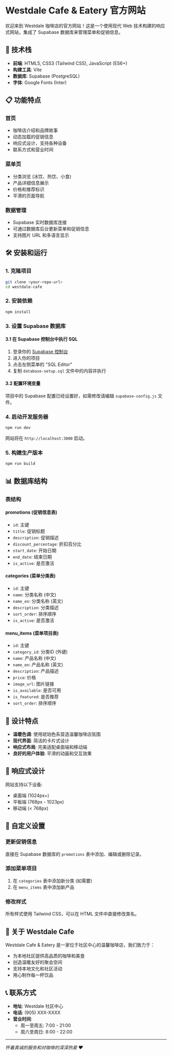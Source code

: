 # Westdale Cafe & Eatery 官方网站

欢迎来到 Westdale 咖啡店的官方网站！这是一个使用现代 Web 技术构建的响应式网站，集成了 Supabase 数据库来管理菜单和促销信息。

## 🚀 技术栈

- **前端**: HTML5, CSS3 (Tailwind CSS), JavaScript (ES6+)
- **构建工具**: Vite
- **数据库**: Supabase (PostgreSQL)
- **字体**: Google Fonts (Inter)

## 📋 功能特点

### 首页
- 咖啡店介绍和品牌故事
- 动态加载的促销信息
- 响应式设计，支持各种设备
- 联系方式和营业时间

### 菜单页
- 分类浏览 (冰饮、热饮、小食)
- 产品详细信息展示
- 价格和推荐标识
- 平滑的页面导航

### 数据管理
- Supabase 实时数据库连接
- 可通过数据库后台更新菜单和促销信息
- 支持图片 URL 和多语言显示

## 🛠️ 安装和运行

### 1. 克隆项目
```bash
git clone <your-repo-url>
cd westdale-cafe
```

### 2. 安装依赖
```bash
npm install
```

### 3. 设置 Supabase 数据库

#### 3.1 在 Supabase 控制台中执行 SQL
1. 登录你的 [Supabase 控制台](https://supabase.com)
2. 进入你的项目
3. 点击左侧菜单的 "SQL Editor"
4. 复制 `database-setup.sql` 文件中的内容并执行

#### 3.2 配置环境变量
项目中的 Supabase 配置已经设置好，如需修改请编辑 `supabase-config.js` 文件。

### 4. 启动开发服务器
```bash
npm run dev
```

网站将在 `http://localhost:3000` 启动。

### 5. 构建生产版本
```bash
npm run build
```

## 📊 数据库结构

### 表结构

#### promotions (促销信息表)
- `id`: 主键
- `title`: 促销标题
- `description`: 促销描述
- `discount_percentage`: 折扣百分比
- `start_date`: 开始日期
- `end_date`: 结束日期
- `is_active`: 是否激活

#### categories (菜单分类表)
- `id`: 主键
- `name`: 分类名称 (中文)
- `name_en`: 分类名称 (英文)
- `description`: 分类描述
- `sort_order`: 排序顺序
- `is_active`: 是否激活

#### menu_items (菜单项目表)
- `id`: 主键
- `category_id`: 分类ID (外键)
- `name`: 产品名称 (中文)
- `name_en`: 产品名称 (英文)
- `description`: 产品描述
- `price`: 价格
- `image_url`: 图片链接
- `is_available`: 是否可用
- `is_featured`: 是否推荐
- `sort_order`: 排序顺序

## 🎨 设计特点

- **温暖色调**: 使用琥珀色系营造温馨咖啡店氛围
- **现代界面**: 简洁的卡片式设计
- **响应式布局**: 完美适配桌面端和移动端
- **良好的用户体验**: 平滑的动画和交互效果

## 📱 响应式设计

网站支持以下设备:
- 桌面端 (1024px+)
- 平板端 (768px - 1023px)
- 移动端 (< 768px)

## 🔧 自定义设置

### 更新促销信息
直接在 Supabase 数据库的 `promotions` 表中添加、编辑或删除记录。

### 添加菜单项目
1. 在 `categories` 表中添加新分类 (如需要)
2. 在 `menu_items` 表中添加新产品

### 修改样式
所有样式使用 Tailwind CSS，可以在 HTML 文件中直接修改类名。

## 🌟 关于 Westdale Cafe

Westdale Cafe & Eatery 是一家位于社区中心的温馨咖啡店，我们致力于：

- 为本地社区提供高品质的咖啡和美食
- 创造温暖友好的聚会空间
- 支持本地文化和社区活动
- 用心制作每一杯饮品

## 📞 联系方式

- **地址**: Westdale 社区中心
- **电话**: (905) XXX-XXXX
- **营业时间**: 
  - 周一至周五: 7:00 - 21:00
  - 周六至周日: 8:00 - 22:00

---

*怀着真诚的服务和对咖啡的深深热爱 ❤️* 
